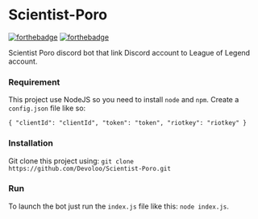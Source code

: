 # Scientist-Poro
[![forthebadge](http://forthebadge.com/images/badges/built-with-love.svg)](http://forthebadge.com) [![forthebadge](https://forthebadge.com/images/badges/made-with-javascript.svg)](https://forthebadge.com)

Scientist Poro discord bot that link Discord account to League of Legend account.

### Requirement
This project use NodeJS so you need to install ``node`` and ``npm``.
Create a ``config.json`` file like so:

``{
    "clientId": "clientId",
    "token": "token",
    "riotkey": "riotkey"
}``

### Installation
Git clone this project using:
    ``git clone https://github.com/Devoloo/Scientist-Poro.git``

### Run
To launch the bot just run the ``index.js`` file like this: ``node index.js``.
